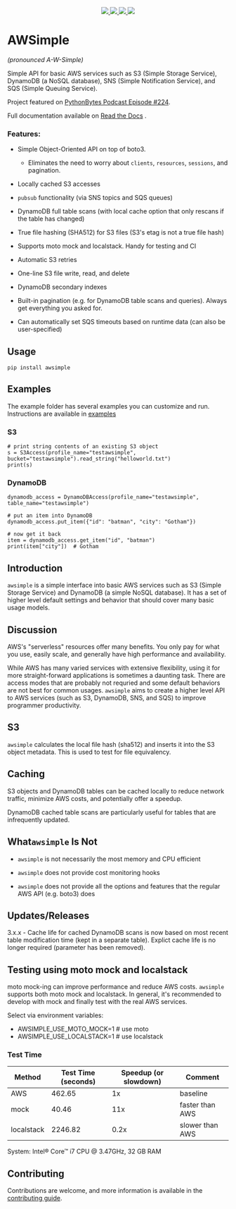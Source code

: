 <p align="center">
    <!--
    <a href="https://app.circleci.com/pipelines/github/jamesabel/awsimple" alt="build">
        <img src="https://img.shields.io/circleci/build/gh/jamesabel/awsimple" />
    </a>
    -->
    <a href="https://codecov.io/gh/jamesabel/awsimple" alt="codecov">
        <img src="https://img.shields.io/codecov/c/github/jamesabel/awsimple/master" />
    </a>
    <a href="https://pypi.org/project/awsimple/" alt="pypi">
        <img src="https://img.shields.io/pypi/v/awsimple" />
    </a>
    <a href="https://pypi.org/project/awsimple/" alt="downloads">
        <img src="https://img.shields.io/pypi/dm/awsimple" />
    </a>
    <!--
    <a alt="python">
        <img src="https://img.shields.io/pypi/pyversions/awsimple" />
    </a>
    -->
    <a alt="license">
        <img src="https://img.shields.io/github/license/jamesabel/awsimple" />
    </a>
</p>

# AWSimple

*(pronounced A-W-Simple)*

Simple API for basic AWS services such as S3 (Simple Storage Service), DynamoDB (a NoSQL database), SNS (Simple Notification Service), 
and SQS (Simple Queuing Service).

Project featured on [PythonBytes Podcast Episode #224](https://pythonbytes.fm/episodes/show/224/join-us-on-a-python-adventure-back-to-1977).

Full documentation available on [Read the Docs](https://awsimple.readthedocs.io/) .

### Features:

- Simple Object-Oriented API on top of boto3.
  - Eliminates the need to worry about `clients`, `resources`, `sessions`, and pagination.

- Locally cached S3 accesses

- `pubsub` functionality (via SNS topics and SQS queues)

- DynamoDB full table scans (with local cache option that only rescans if the table has changed)

- True file hashing (SHA512) for S3 files (S3's etag is not a true file hash)

- Supports moto mock and localstack. Handy for testing and CI

- Automatic S3 retries

- One-line S3 file write, read, and delete

- DynamoDB secondary indexes

- Built-in pagination (e.g. for DynamoDB table scans and queries).  Always get everything you asked for.

- Can automatically set SQS timeouts based on runtime data (can also be user-specified)

## Usage

    pip install awsimple

## Examples

The example folder has several examples you can customize and run. Instructions are available in [examples](EXAMPLES.md)

### S3

    # print string contents of an existing S3 object
    s = S3Access(profile_name="testawsimple", bucket="testawsimple").read_string("helloworld.txt")
    print(s)

### DynamoDB

    dynamodb_access = DynamoDBAccess(profile_name="testawsimple", table_name="testawsimple")

    # put an item into DynamoDB
    dynamodb_access.put_item({"id": "batman", "city": "Gotham"})

    # now get it back
    item = dynamodb_access.get_item("id", "batman")
    print(item["city"])  # Gotham

## Introduction

`awsimple` is a simple interface into basic AWS services such as S3 (Simple Storage Service) and
DynamoDB (a simple NoSQL database).  It has a set of higher level default settings and behavior
that should cover many basic usage models.

## Discussion

AWS's "serverless" resources offer many benefits.  You only pay for what you use, easily scale, 
and generally have high performance and availability.

While AWS has many varied services with extensive flexibility, using it for more straight-forward 
applications is sometimes a daunting task. There are access modes that are probably not requried 
and some default behaviors are not best for common usages.  `awsimple` aims to create a higher 
level API to AWS services (such as S3, DynamoDB, SNS, and SQS) to improve programmer productivity.


## S3

`awsimple` calculates the local file hash (sha512) and inserts it into the S3 object metadata.  This is used
to test for file equivalency.

## Caching

S3 objects and DynamoDB tables can be cached locally to reduce network traffic, minimize AWS costs, 
and potentially offer a speedup.

DynamoDB cached table scans are particularly useful for tables that are infrequently updated.

## What`awsimple` Is Not

- `awsimple` is not necessarily the most memory and CPU efficient

- `awsimple` does not provide cost monitoring hooks

- `awsimple` does not provide all the options and features that the regular AWS API (e.g. boto3) does

## Updates/Releases

3.x.x - Cache life for cached DynamoDB scans is now based on most recent table modification time (kept in a separate 
table). Explict cache life is no longer required (parameter has been removed).

## Testing using moto mock and localstack

moto mock-ing can improve performance and reduce AWS costs.  `awsimple` supports both moto mock and localstack.
In general, it's recommended to develop with mock and finally test with the real AWS services.

Select via environment variables:

  - AWSIMPLE_USE_MOTO_MOCK=1  # use moto
  - AWSIMPLE_USE_LOCALSTACK=1  # use localstack

### Test Time

| Method     | Test Time (seconds) | Speedup (or slowdown) | Comment         |
|------------|---------------------|-----------------------|-----------------|
| AWS        | 462.65              | 1x                    | baseline        |
| mock       | 40.46               | 11x                   | faster than AWS |
| localstack | 2246.82             | 0.2x                  | slower than AWS |

System: Intel&reg; Core&trade; i7 CPU @ 3.47GHz, 32 GB RAM

## Contributing

Contributions are welcome, and more information is available in the [contributing guide](CONTRIBUTING.md).